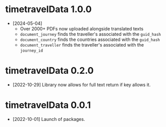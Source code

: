 # timetravelData 1.0.0

* [2024-05-04]
  - Over 2000+ PDFs now uploaded alongside translated texts
  - `document_journey` finds the traveller's associated with the `guid_hash`
  - `document_country` finds the countries associated with the `guid_hash`
  - `document_traveller` finds the traveller's associated with the `journey_id`

# timetravelData 0.2.0

* [2022-10-29] Library now allows for full text return if key allows it.

# timetravelData 0.0.1

* [2022-10-01] Launch of packages.
